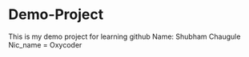 # Demo-Project
This is my demo project for learning github
Name: Shubham Chaugule
Nic_name = Oxycoder
